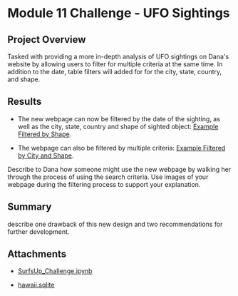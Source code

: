 # Module 11 Challenge - UFO Sightings

## Project Overview
Tasked with providing a more in-depth analysis of UFO sightings on Dana's website by allowing users to filter for multiple criteria at the same time. In addition to the date, table filters will added for for the city, state, country, and shape.


## Results
- The new webpage can now be filtered by the date of the sighting, as well as the city, state, country and shape of sighted object: [Example Filtered by Shape](https://github.com/pmoores/surfs_up/blob/main/hawaii.sqlite).

- The webpage can also be filtered by multiple criteria: [Example Filtered by City and Shape](https://github.com/pmoores/surfs_up/blob/main/hawaii.sqlite).



Describe to Dana how someone might use the new webpage by walking her through the process of using the search criteria. Use images of your webpage during the filtering process to support your explanation.


## Summary
describe one drawback of this new design and two recommendations for further development.


## Attachments

- [SurfsUp_Challenge.ipynb](https://github.com/pmoores/surfs_up/blob/main/SurfsUp_Challenge.ipynb)

- [hawaii.sqlite](https://github.com/pmoores/surfs_up/blob/main/hawaii.sqlite)

